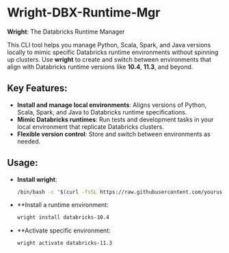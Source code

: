 # Wright-DBX-Runtime-Mgr

**Wright**: The Databricks Runtime Manager

This CLI tool helps you manage Python, Scala, Spark, and Java versions locally to mimic specific Databricks runtime environments without spinning up clusters. Use **wright** to create and switch between environments that align with Databricks runtime versions like **10.4**, **11.3**, and beyond.

## Key Features:
- **Install and manage local environments**: Aligns versions of Python, Scala, Spark, and Java to Databricks runtime specifications.
- **Mimic Databricks runtimes**: Run tests and development tasks in your local environment that replicate Databricks clusters.
- **Flexible version control**: Store and switch between environments as needed.

## Usage:
- **Install wright**: 
  ```bash
  /bin/bash -c "$(curl -fsSL https://raw.githubusercontent.com/yourusername/wright-dbx-runtime-mgr/main/install_wright.sh)"
  ```
- **Install a runtime environment:
  ```bash
  wright install databricks-10.4
  ```
- **Activate specific environment:
  ```bash
  wright activate databricks-11.3
  ```

